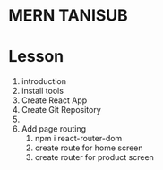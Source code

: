 # MERN TANISUB

# Lesson

1. introduction
2. install tools
3. Create React App
4. Create Git Repository
5.
6. Add page routing
   1. npm i react-router-dom
   2. create route for home screen
   3. create router for product screen
